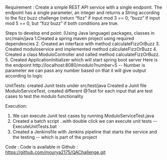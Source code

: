 Requirement :
Create a simple REST API service with a single endpoint. The endpoint has a single parameter, an integer and returns a String according to the fizz buzz challenge (return “fizz” if input mod 3 == 0, “buzz” if input mod 5 == 0, but “fizz buzz” if both conditions are true.

Steps to develop end point: (Using Java language)
packages, classes in src/main/java
1.Created a spring maven project using required dependencies
2. Created an interface with method calculateFizzOrBuzz
3. Created moduloservice and implemented method calculateFizzOrBuzz
4. Created a class ModuloController and called method calculateFizzOrBuzz.
5. Created ApplicationInitializer which will start spring boot server
Here is the endpoint
http://localhost:8080/modulo?number=5  -- Number is parameter we can pass any number based on that it will give output according to logic

UnitTests:
created Junit tests under src/test/java
Created a Junit file ModuloServiceTest, created different @Test for each input that are test cases to test the modulo functionality

Execution:
1. We can execute Junit test cases by running ModuloServiceTest.java
2. Created a batch script ..with double click we can execute unit tests -- ExecuteUnitTests.bat
3. Created a Jenkinsfile with Jenkins pipeline that starts the service and the testing -- which is part of the project

Code :
Code is available in Github : 
https://github.com/mourya2175/QAChallenge.git

 
